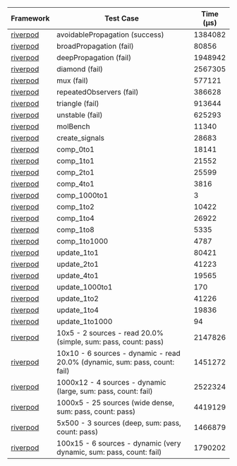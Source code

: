 | Framework | Test Case | Time (μs) |
| --- | --- | --- |
| [riverpod](https://github.com/rrousselGit/riverpod) | avoidablePropagation (success) | 1384082 |
| [riverpod](https://github.com/rrousselGit/riverpod) | broadPropagation (fail) | 80856 |
| [riverpod](https://github.com/rrousselGit/riverpod) | deepPropagation (fail) | 1948942 |
| [riverpod](https://github.com/rrousselGit/riverpod) | diamond (fail) | 2567305 |
| [riverpod](https://github.com/rrousselGit/riverpod) | mux (fail) | 577121 |
| [riverpod](https://github.com/rrousselGit/riverpod) | repeatedObservers (fail) | 386628 |
| [riverpod](https://github.com/rrousselGit/riverpod) | triangle (fail) | 913644 |
| [riverpod](https://github.com/rrousselGit/riverpod) | unstable (fail) | 625293 |
| [riverpod](https://github.com/rrousselGit/riverpod) | molBench | 11340 |
| [riverpod](https://github.com/rrousselGit/riverpod) | create_signals | 28683 |
| [riverpod](https://github.com/rrousselGit/riverpod) | comp_0to1 | 18141 |
| [riverpod](https://github.com/rrousselGit/riverpod) | comp_1to1 | 21552 |
| [riverpod](https://github.com/rrousselGit/riverpod) | comp_2to1 | 25599 |
| [riverpod](https://github.com/rrousselGit/riverpod) | comp_4to1 | 3816 |
| [riverpod](https://github.com/rrousselGit/riverpod) | comp_1000to1 | 3 |
| [riverpod](https://github.com/rrousselGit/riverpod) | comp_1to2 | 10422 |
| [riverpod](https://github.com/rrousselGit/riverpod) | comp_1to4 | 26922 |
| [riverpod](https://github.com/rrousselGit/riverpod) | comp_1to8 | 5335 |
| [riverpod](https://github.com/rrousselGit/riverpod) | comp_1to1000 | 4787 |
| [riverpod](https://github.com/rrousselGit/riverpod) | update_1to1 | 80421 |
| [riverpod](https://github.com/rrousselGit/riverpod) | update_2to1 | 41223 |
| [riverpod](https://github.com/rrousselGit/riverpod) | update_4to1 | 19565 |
| [riverpod](https://github.com/rrousselGit/riverpod) | update_1000to1 | 170 |
| [riverpod](https://github.com/rrousselGit/riverpod) | update_1to2 | 41226 |
| [riverpod](https://github.com/rrousselGit/riverpod) | update_1to4 | 19836 |
| [riverpod](https://github.com/rrousselGit/riverpod) | update_1to1000 | 94 |
| [riverpod](https://github.com/rrousselGit/riverpod) | 10x5 - 2 sources - read 20.0% (simple, sum: pass, count: pass) | 2147826 |
| [riverpod](https://github.com/rrousselGit/riverpod) | 10x10 - 6 sources - dynamic - read 20.0% (dynamic, sum: pass, count: fail) | 1451272 |
| [riverpod](https://github.com/rrousselGit/riverpod) | 1000x12 - 4 sources - dynamic (large, sum: pass, count: fail) | 2522324 |
| [riverpod](https://github.com/rrousselGit/riverpod) | 1000x5 - 25 sources (wide dense, sum: pass, count: pass) | 4419129 |
| [riverpod](https://github.com/rrousselGit/riverpod) | 5x500 - 3 sources (deep, sum: pass, count: pass) | 1466879 |
| [riverpod](https://github.com/rrousselGit/riverpod) | 100x15 - 6 sources - dynamic (very dynamic, sum: pass, count: fail) | 1790202 |
